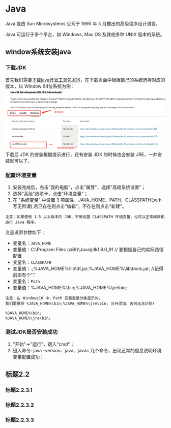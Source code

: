 # Java
Java 是由 Sun Microsystems 公司于 1995 年 5 月推出的高级程序设计语言。

Java 可运行于多个平台，如 Windows, Mac OS 及其他多种 UNIX 版本的系统。
## window系统安装java
### 下载JDK
首先我们需要[下载java开发工具包JDK](https://www.oracle.com/java/technologies/downloads/)，在下载页面中根据自己的系统选择对应的版本，以 Window 64位系统为例：
![JDK选择版本](./images/jdk-download.png)
下载后 JDK 的安装根据提示进行，还有安装 JDK 的时候也会安装 JRE，一并安装就可以了。
### 配置环境变量
1. 安装完成后，右击"我的电脑"，点击"属性"，选择"高级系统设置"；
2. 选择"高级"选项卡，点击"环境变量"；
3. 在 "系统变量" 中设置 3 项属性，JAVA_HOME、PATH、CLASSPATH(大小写无所谓),若已存在则点击"编辑"，不存在则点击"新建"。
```
注意：如果使用 1.5 以上版本的 JDK，不用设置 CLASSPATH 环境变量，也可以正常编译和运行 Java 程序。
```
变量设置参数如下：
- 变量名：`JAVA_HOME`
- 变量值：C:\Program Files (x86)\Java\jdk1.8.0_91        // 要根据自己的实际路径配置
- 变量名：`CLASSPATH`
- 变量值：.;%JAVA_HOME%\lib\dt.jar;%JAVA_HOME%\lib\tools.jar;         //记得前面有个"."
- 变量名：`Path`
- 变量值：%JAVA_HOME%\bin;%JAVA_HOME%\jre\bin;

```
注意：在 Windows10 中，Path 变量里是分条显示的，
我们需要将 %JAVA_HOME%\bin;%JAVA_HOME%\jre\bin; 分开添加，否则无法识别!
```
```
%JAVA_HOME%\bin;
%JAVA_HOME%\jre\bin;
```

### 测试JDK是否安装成功
1. "开始"->"运行"，键入"cmd"；
2. 键入命令: java -version、java、javac 几个命令，出现正常的信息说明环境变量配置成功；

## 标题2.2
### 标题2.2.3.1
### 标题2.2.3.2
### 标题2.2.3.3